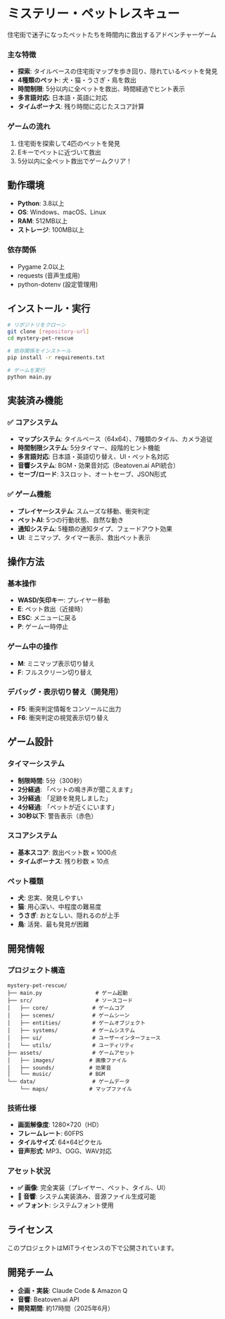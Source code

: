 # ミステリー・ペットレスキュー

住宅街で迷子になったペットたちを時間内に救出するアドベンチャーゲーム

### 主な特徴
- **探索**: タイルベースの住宅街マップを歩き回り、隠れているペットを発見
- **4種類のペット**: 犬・猫・うさぎ・鳥を救出
- **時間制限**: 5分以内に全ペットを救出、時間経過でヒント表示
- **多言語対応**: 日本語・英語に対応
- **タイムボーナス**: 残り時間に応じたスコア計算

### ゲームの流れ
1. 住宅街を探索して4匹のペットを発見
2. Eキーでペットに近づいて救出
3. 5分以内に全ペット救出でゲームクリア！

## 動作環境

- **Python**: 3.8以上
- **OS**: Windows、macOS、Linux
- **RAM**: 512MB以上
- **ストレージ**: 100MB以上

### 依存関係
- Pygame 2.0以上
- requests (音声生成用)
- python-dotenv (設定管理用)

## インストール・実行

```bash
# リポジトリをクローン
git clone [repository-url]
cd mystery-pet-rescue

# 依存関係をインストール
pip install -r requirements.txt

# ゲームを実行
python main.py
```

## 実装済み機能

### ✅ コアシステム
- **マップシステム**: タイルベース（64x64）、7種類のタイル、カメラ追従
- **時間制限システム**: 5分タイマー、段階的ヒント機能
- **多言語対応**: 日本語・英語切り替え、UI・ペット名対応
- **音響システム**: BGM・効果音対応（Beatoven.ai API統合）
- **セーブ/ロード**: 3スロット、オートセーブ、JSON形式

### ✅ ゲーム機能
- **プレイヤーシステム**: スムーズな移動、衝突判定
- **ペットAI**: 5つの行動状態、自然な動き
- **通知システム**: 5種類の通知タイプ、フェードアウト効果
- **UI**: ミニマップ、タイマー表示、救出ペット表示

## 操作方法

### 基本操作
- **WASD/矢印キー**: プレイヤー移動
- **E**: ペット救出（近接時）
- **ESC**: メニューに戻る
- **P**: ゲーム一時停止

### ゲーム中の操作
- **M**: ミニマップ表示切り替え
- **F**: フルスクリーン切り替え

### デバッグ・表示切り替え（開発用）
- **F5**: 衝突判定情報をコンソールに出力
- **F6**: 衝突判定の視覚表示切り替え

## ゲーム設計

### タイマーシステム
- **制限時間**: 5分（300秒）
- **2分経過**: 「ペットの鳴き声が聞こえます」
- **3分経過**: 「足跡を発見しました」
- **4分経過**: 「ペットが近くにいます」
- **30秒以下**: 警告表示（赤色）

### スコアシステム
- **基本スコア**: 救出ペット数 × 1000点
- **タイムボーナス**: 残り秒数 × 10点

### ペット種類
- **犬**: 忠実、発見しやすい
- **猫**: 用心深い、中程度の難易度
- **うさぎ**: おとなしい、隠れるのが上手
- **鳥**: 活発、最も発見が困難

## 開発情報

### プロジェクト構造
```
mystery-pet-rescue/
├── main.py                 # ゲーム起動
├── src/                    # ソースコード
│   ├── core/              # ゲームコア
│   ├── scenes/            # ゲームシーン
│   ├── entities/          # ゲームオブジェクト
│   ├── systems/           # ゲームシステム
│   ├── ui/                # ユーザーインターフェース
│   └── utils/             # ユーティリティ
├── assets/                # ゲームアセット
│   ├── images/           # 画像ファイル
│   ├── sounds/           # 効果音
│   └── music/            # BGM
└── data/                  # ゲームデータ
    └── maps/             # マップファイル
```

### 技術仕様
- **画面解像度**: 1280×720（HD）
- **フレームレート**: 60FPS
- **タイルサイズ**: 64×64ピクセル
- **音声形式**: MP3、OGG、WAV対応

### アセット状況
- **✅ 画像**: 完全実装（プレイヤー、ペット、タイル、UI）
- **🚧 音響**: システム実装済み、音源ファイル生成可能
- **✅ フォント**: システムフォント使用

## ライセンス

このプロジェクトはMITライセンスの下で公開されています。

## 開発チーム

- **企画・実装**: Claude Code & Amazon Q
- **音響**: Beatoven.ai API
- **開発期間**: 約17時間（2025年6月）